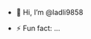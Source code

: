 - 👋 Hi, I’m @ladli9858

- ⚡ Fun fact: ...

<!---
ladli9858/ladli9858 is a ✨ special ✨ repository because its `README.md` (this file) appears on your GitHub profile.
You can click the Preview link to take a look at your changes.
--->
